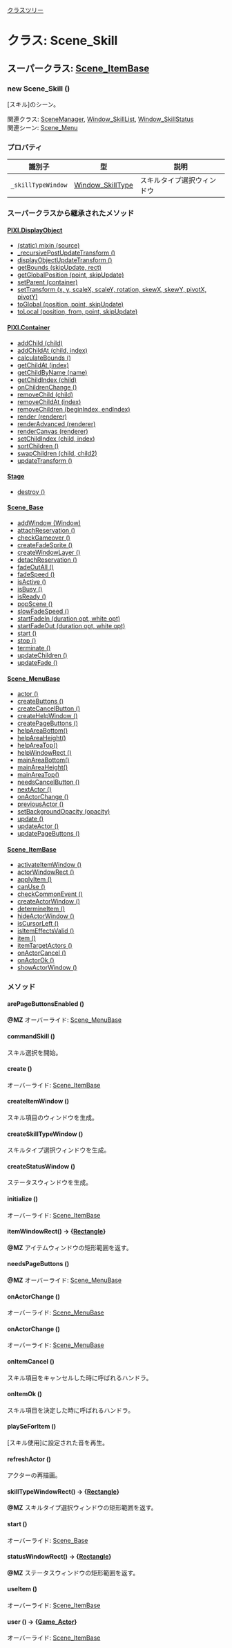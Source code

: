[クラスツリー](index.md)

# クラス: Scene_Skill

## スーパークラス: [Scene_ItemBase](Scene_ItemBase.md)

### new Scene_Skill ()
[スキル]のシーン。

関連クラス: [SceneManager](SceneManager.md), [Window_SkillList](Window_SkillList.md),  [Window_SkillStatus](Window_SkillStatus.md) <br />
関連シーン: [Scene_Menu](Scene_Menu.md)


### プロパティ

| 識別子 | 型 | 説明 |
| --- | --- | --- |
| `_skillTypeWindow` | [Window_SkillType](Window_SkillType.md) | スキルタイプ選択ウィンドウ |


### スーパークラスから継承されたメソッド

#### [PIXI.DisplayObject](PIXI.DisplayObject.md)

* [(static) mixin (source)](PIXI.DisplayObject.md#static-mixin-source)
* [\_recursivePostUpdateTransform ()](PIXI.DisplayObject.md#_recursivepostupdatetransform-)
* [displayObjectUpdateTransform ()](PIXI.DisplayObject.md#displayobjectupdatetransform-)
* [getBounds (skipUpdate, rect)](PIXI.DisplayObject.md#getbounds-skipupdate-rect--pixirectangle)
* [getGlobalPosition (point, skipUpdate)](PIXI.DisplayObject.md#getglobalposition-point-skipupdate--pixipoint)
* [setParent (container)](PIXI.DisplayObject.md#setparent-container--pixicontainer)
* [setTransform (x, y, scaleX, scaleY, rotation, skewX, skewY, pivotX, pivotY)](PIXI.DisplayObject.md#settransform-x-y-scalex-scaley-rotation-skewx-skewy-pivotx-pivoty--pixidisplayobject)
* [toGlobal (position, point, skipUpdate)](PIXI.DisplayObject.md#toglobal-position-point-skipupdate--pixipoint)
* [toLocal (position, from, point, skipUpdate)](PIXI.DisplayObject.md#tolocal-position-from-point-skipupdate--pixipoint)

#### [PIXI.Container](PIXI.Container.md)

* [addChild (child) ](PIXI.Container.md#addchild-child--pixidisplayobject)
* [addChildAt (child, index)](PIXI.Container.md#addchildat-child-index--pixidisplayobject)
* [calculateBounds ()](PIXI.Container.md#calculatebounds-)
* [getChildAt (index)](PIXI.Container.md#getchildat-index--pixidisplayobject)
* [getChildByName (name)](PIXI.Container.md#getchildbyname-name--pixidisplayobject)
* [getChildIndex (child)](PIXI.Container.md#getchildindex-child--pixidisplayobject)
* [onChildrenChange ()](PIXI.Container.md#onchildrenchange-)
* [removeChild (child)](PIXI.Container.md#removechild-child--pixidisplayobject)
* [removeChildAt (index)](PIXI.Container.md#removechildat-index--pixidisplayobject)
* [removeChildren (beginIndex, endIndex)](PIXI.Container.md#removechildren-beginindex-endindex--arraypixidisplayobject)
* [render (renderer)](PIXI.Container.md#render-renderer)
* [renderAdvanced (renderer)](PIXI.Container.md#renderadvanced-renderer)
* [renderCanvas (renderer)](PIXI.Container.md#rendercanvas-renderer)
* [setChildIndex (child, index)](PIXI.Container.md#setchildindex-child-index)
* [sortChildren ()](PIXI.Container.md#sortchildren-)
* [swapChildren (child, child2)](PIXI.Container.md#swapchildren-child-child2)
* [updateTransform ()](PIXI.Container.md#updatetransform-)

#### [Stage](Stage.md)

* [destroy ()](Stage.md#destroy-)

#### [Scene_Base](Scene_Base.md)

* [addWindow (Window)](Scene_Base.md#addwindow-window)
* [attachReservation ()](Scene_Base.md#attachreservation-)
* [checkGameover ()](Scene_Base.md#checkgameover-)
* [createFadeSprite ()](Scene_Base.md#createfadesprite-)
* [createWindowLayer ()](Scene_Base.md#createwindowlayer-)
* [detachReservation ()](Scene_Base.md#detachreservation-)
* [fadeOutAll ()](Scene_Base.md#fadeoutall-)
* [fadeSpeed ()](Scene_Base.md#fadespeed---number)
* [isActive ()](Scene_Base.md#isactive---boolean)
* [isBusy ()](Scene_Base.md#isbusy---boolean)
* [isReady ()](Scene_Base.md#isready---boolean)
* [popScene ()](Scene_Base.md#popscene-)
* [slowFadeSpeed ()](Scene_Base.md#slowfadespeed---number)
* [startFadeIn (duration opt, white opt)](Scene_Base.md#startfadein-duration-opt-white-opt)
* [startFadeOut (duration opt, white opt)](Scene_Base.md#startfadeout-duration-opt-white-opt)
* [start ()](Scene_Base.md#start-)
* [stop ()](Scene_Base.md#stop-)
* [terminate ()](Scene_Base.md#terminate-)
* [updateChildren ()](Scene_Base.md#updatechildren-)
* [updateFade ()](Scene_Base.md#updatefade-)

#### [Scene_MenuBase](Scene_MenuBase.md)

* [actor ()](Scene_MenuBase.md#actor---game_actor)
* [createButtons ()](Scene_MenuBase.md#createbuttons-)
* [createCancelButton ()](Scene_MenuBase.md#createcancelbutton-)
* [createHelpWindow ()](Scene_MenuBase.md#createhelpwindow-)
* [createPageButtons ()](Scene_MenuBase.md#createpagebuttons-)
* [helpAreaBottom()](Scene_MenuBase.md#helpareabottom--number)
* [helpAreaHeight() ](Scene_MenuBase.md#helpareaheight--number)
* [helpAreaTop() ](Scene_MenuBase.md#mainareatop--number)
* [helpWindowRect ()](Scene_MenuBase.md#helpwindowrect---rectangle)
* [mainAreaBottom()](Scene_MenuBase.md#mainareabottom--number)
* [mainAreaHeight()](Scene_MenuBase.md#mainareaheight--number)
* [mainAreaTop()](Scene_MenuBase.md#mainareatop--number)
* [needsCancelButton ()](Scene_MenuBase.md#needscancelbutton---boolean)
* [nextActor ()](Scene_MenuBase.md#nextactor-)
* [onActorChange ()](Scene_MenuBase.md#onactorchange-)
* [previousActor ()](Scene_MenuBase.md#previousactor-)
* [setBackgroundOpacity (opacity)](Scene_MenuBase.md#setbackgroundopacity-opacity)
* [update ()](Scene_MenuBase.md#update-)
* [updateActor ()](Scene_MenuBase.md#updateactor-)
* [updatePageButtons ()](Scene_MenuBase.md#updatepagebuttons-)

#### [Scene_ItemBase](Scene_ItemBase.md)

* [activateItemWindow ()](Scene_ItemBase.md#activateitemwindow-)
* [actorWindowRect ()](Scene_ItemBase.md#actorwindowrect--rectangle)
* [applyItem ()](Scene_ItemBase.md#applyitem-)
* [canUse ()](Scene_ItemBase.md#canuse---boolean)
* [checkCommonEvent ()](Scene_ItemBase.md#checkcommonevent-)
* [createActorWindow ()](Scene_ItemBase.md#createactorwindow-)
* [determineItem ()](Scene_ItemBase.md#determineitem-)
* [hideActorWindow ()](Scene_ItemBase.md#hideactorwindow-)
* [isCursorLeft ()](Scene_ItemBase.md#iscursorleft---boolean)
* [isItemEffectsValid ()](Scene_ItemBase.md#isitemeffectsvalid---boolean)
* [item ()](Scene_ItemBase.md#item---rpgbusableitem)
* [itemTargetActors ()](Scene_ItemBase.md#itemtargetactors---game_actor)
* [onActorCancel ()](Scene_ItemBase.md#onactorcancel-)
* [onActorOk ()](Scene_ItemBase.md#onactorok-)
* [showActorWindow ()](Scene_ItemBase.md#showactorwindow-)


### メソッド

#### arePageButtonsEnabled ()
**@MZ** オーバーライド: [Scene_MenuBase](Scene_MenuBase.md#arepagebuttonsenabled---boolean)


#### commandSkill ()
スキル選択を開始。


#### create ()
オーバーライド: [Scene_ItemBase](Scene_ItemBase.md#create-)


#### createItemWindow ()
スキル項目のウィンドウを生成。


#### createSkillTypeWindow ()
スキルタイプ選択ウィンドウを生成。


#### createStatusWindow ()
ステータスウィンドウを生成。


#### initialize ()
オーバーライド: [Scene_ItemBase](Scene_ItemBase.md#initialize-)


#### itemWindowRect() → {[Rectangle](Rectangle.md)}
**@MZ** アイテムウィンドウの矩形範囲を返す。


#### needsPageButtons ()
**@MZ** オーバーライド: [Scene_MenuBase](Scene_MenuBase.md#needspagebuttons---boolean)


#### onActorChange ()
オーバーライド: [Scene_MenuBase](Scene_MenuBase.md#onactorchange-)


#### onActorChange ()
オーバーライド: [Scene_MenuBase](Scene_MenuBase.md#onactorchange-)


#### onItemCancel ()
スキル項目をキャンセルした時に呼ばれるハンドラ。


#### onItemOk ()
スキル項目を決定した時に呼ばれるハンドラ。


#### playSeForItem ()
[スキル使用]に設定された音を再生。


#### refreshActor ()
アクターの再描画。


#### skillTypeWindowRect() → {[Rectangle](Rectangle.md)}
**@MZ** スキルタイプ選択ウィンドウの矩形範囲を返す。


#### start ()
オーバーライド: [Scene_Base](Scene_Base.md#start-)


#### statusWindowRect() → {[Rectangle](Rectangle.md)}
**@MZ** ステータスウィンドウの矩形範囲を返す。


#### useItem ()
オーバーライド: [Scene_ItemBase](Scene_ItemBase.md#useitem-)


#### user () → {[Game_Actor](Game_Actor.md)}
オーバーライド: [Scene_ItemBase](Scene_ItemBase.md#user---gameactor)



